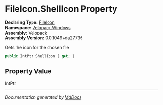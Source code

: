 ﻿<!--  
  <auto-generated>   
    The contents of this file were generated by a tool.  
    Changes to this file may be list if the file is regenerated  
  </auto-generated>   
-->

# FileIcon.ShellIcon Property

**Declaring Type:** [FileIcon](../index.md)  
**Namespace:** [Velopack.Windows](../../index.md)  
**Assembly:** Velopack  
**Assembly Version:** 0.0.1049+da27736

Gets the icon for the chosen file

```csharp
public IntPtr ShellIcon { get; }
```

## Property Value

IntPtr

___

*Documentation generated by [MdDocs](https://github.com/ap0llo/mddocs)*
